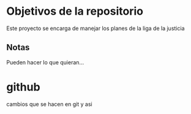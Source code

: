 # Objetivos de la repositorio

Este proyecto se encarga de manejar los planes de la liga de la justicia


## Notas
Pueden hacer lo que quieran...


# github
cambios que se hacen en git y asi 
